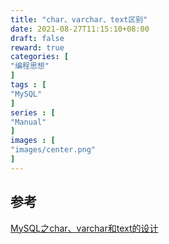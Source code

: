 ```yaml
---
title: "char、varchar、text区别"
date: 2021-08-27T11:15:10+08:00
draft: false
reward: true
categories: [
"编程思想"
]
tags : [
"MySQL"
]
series : [
"Manual"
]
images : [
"images/center.png"
]
---
```


[comment]: <> (# char、varchar、text区别)



## 参考

[MySQL之char、varchar和text的设计](https://www.cnblogs.com/billyxp/p/3548540.html)

